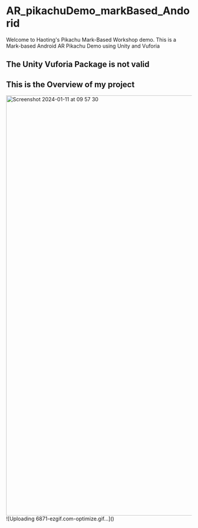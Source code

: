 # AR_pikachuDemo_markBased_Andorid
Welcome to Haoting's Pikachu Mark-Based Workshop demo. This is a Mark-based Android AR Pikachu Demo using Unity and Vuforia
## The Unity Vuforia Package is not valid
## This is the Overview of my project
<img width="1142" alt="Screenshot 2024-01-11 at 09 57 30" src="https://github.com/gaohaoting/AR_pikachuDemo_markBased_Andorid/assets/112485201/96328422-41d9-48cf-9153-77bcf8523642">
![Uploading 6871-ezgif.com-optimize.gif…]()
